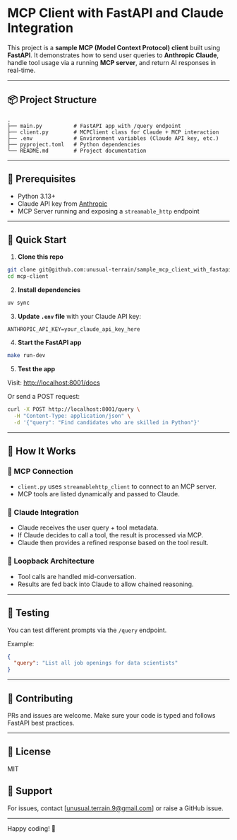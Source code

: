 # MCP Client with FastAPI and Claude Integration

This project is a **sample MCP (Model Context Protocol) client** built using **FastAPI**. It demonstrates how to send user queries to **Anthropic Claude**, handle tool usage via a running **MCP server**, and return AI responses in real-time.

---

## 📦 Project Structure

```
.
├── main.py          # FastAPI app with /query endpoint
├── client.py        # MCPClient class for Claude + MCP interaction
├── .env             # Environment variables (Claude API key, etc.)
├── pyproject.toml   # Python dependencies
└── README.md        # Project documentation
```

---

## 🔧 Prerequisites

* Python 3.13+
* Claude API key from [Anthropic](https://console.anthropic.com/)
* MCP Server running and exposing a `streamable_http` endpoint

---

## 🚀 Quick Start

1. **Clone this repo**

```bash
git clone git@github.com:unusual-terrain/sample_mcp_client_with_fastapi.git
cd mcp-client
```

2. **Install dependencies**

```bash
uv sync
```

3. **Update `.env` file** with your Claude API key:

```
ANTHROPIC_API_KEY=your_claude_api_key_here
```

4. **Start the FastAPI app**

```bash
make run-dev
```

5. **Test the app**

Visit: [http://localhost:8001/docs](http://localhost:8001/docs)

Or send a POST request:

```bash
curl -X POST http://localhost:8001/query \
  -H "Content-Type: application/json" \
  -d '{"query": "Find candidates who are skilled in Python"}'
```

---

## 🧠 How It Works

### 🔗 MCP Connection

* `client.py` uses `streamablehttp_client` to connect to an MCP server.
* MCP tools are listed dynamically and passed to Claude.

### 💬 Claude Integration

* Claude receives the user query + tool metadata.
* If Claude decides to call a tool, the result is processed via MCP.
* Claude then provides a refined response based on the tool result.

### 🔄 Loopback Architecture

* Tool calls are handled mid-conversation.
* Results are fed back into Claude to allow chained reasoning.

---

## 🧪 Testing

You can test different prompts via the `/query` endpoint.

Example:

```json
{
  "query": "List all job openings for data scientists"
}
```

---

## 🤝 Contributing

PRs and issues are welcome. Make sure your code is typed and follows FastAPI best practices.

---

## 📄 License

MIT

## 🙋 Support

For issues, contact \[[unusual.terrain.9@gmail.com](mailto:unusual.terrain.9@gmail.com)] or raise a GitHub issue.

---

Happy coding! 🎉
